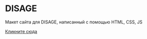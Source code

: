 # DISAGE

Макет сайта для DISAGE, написанный с помощью HTML, CSS, JS

[Кликните сюда](https://exp1azy.github.io/disage/Index.html)
